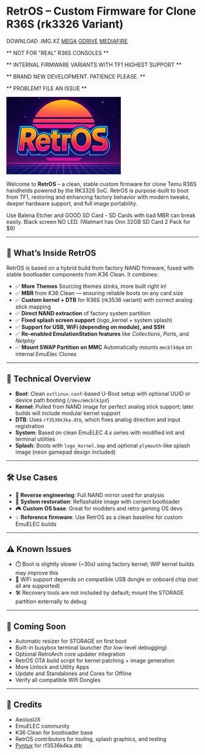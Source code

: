 # RetrOS – Custom Firmware for Clone R36S (rk3326 Variant)

DOWNLOAD .IMG.XZ
[MEGA](https://mega.nz/file/7sABGLoJ#Fw7Yx9VQ3KhYL8dy1KE8RItUIrB7xSwjRnwRGqv4l3g)
[GDRIVE](https://drive.google.com/file/d/1qwwHpT7u_4vLRawVsDFwRAlEmW0dciGb/view?usp=drive_link)
[MEDIAFIRE](https://www.mediafire.com/file/pf5j3nn9jfcebzz/RetrOS-preview1.img.xz/file)

** NOT FOR "REAL" R36S CONSOLES **

** INTERNAL FIRMWARE VARIANTS WITH TF1 HIGHEST SUPPORT **

** BRAND NEW DEVELOPMENT. PATIENCE PLEASE. **

** PROBLEM? FILE AN ISSUE **

<img src="media/retros.png" width="300"/>

Welcome to **RetrOS** – a clean, stable custom firmware for clone Temu R36S handhelds powered by the RK3326 SoC. RetrOS is purpose-built to boot from TF1, restoring and enhancing factory behavior with modern tweaks, deeper hardware support, and full image portability.

Use Balena Etcher and GOOD SD Card - SD Cards with bad MBR can break easily. Black screen NO LED. (Walmart has Onn 32GB SD Card 2 Pack for $9)

---

## 🚀 What’s Inside RetrOS

RetrOS is based on a hybrid build from factory NAND firmware, fused with stable bootloader components from K36 Clean. It combines:

- ✅ **More Themes** Sourcing themes stinks, more built right in!
- ✅ **MBR** from K36 Clean — ensuring reliable boots on any card size
- ✅ **Custom kernel + DTB** for R36S (rk3536 variant) with correct analog stick mapping
- ✅ **Direct NAND extraction** of factory system partition
- ✅ **Fixed splash screen support** (logo_kernel + system splash)
- ✅ **Support for USB, WiFi (depending on module), and SSH**
- ✅ **Re-enabled EmulationStation features** like *Collections*, *Ports*, and *Netplay*
- ✅ **Mount SWAP Partition on MMC** Automatically mounts `mmcblk0p4` on internal EmuElec Clones

---

## 🔧 Technical Overview

- **Boot**: Clean `extlinux.conf`-based U-Boot setup with optional UUID or device path booting (`/dev/mmcblk1pX`)
- **Kernel**: Pulled from NAND image for perfect analog stick support; later builds will include modular kernel support
- **DTB**: Uses `rf3536k3ka.dtb`, which fixes analog direction and input registration
- **System**: Based on clean EmuELEC 4.x series with modified init and terminal utilities
- **Splash**: Boots with `logo_kernel.bmp` and optional `plymouth`-like splash image (neon gamepad design included)

---

## 🛠 Use Cases

- 🧪 **Reverse engineering**: Full NAND mirror used for analysis
- 💾 **System restoration**: Reflashable image with correct bootloader
- 🎮 **Custom OS base**: Great for modders and retro gaming OS devs
- 💡 **Reference firmware**: Use RetrOS as a clean baseline for custom EmuELEC builds

---

## ⚠️ Known Issues

- ⏱️ Boot is slightly slower (~30s) using factory kernel; WIP kernel builds may improve this
- 🔌 WiFi support depends on compatible USB dongle or onboard chip (not all are supported)
- 🛠️ Recovery tools are not included by default; mount the STORAGE partition externally to debug

---

## 🧠 Coming Soon

- Automatic resizer for STORAGE on first boot
- Built-in busybox terminal launcher (for low-level debugging)
- Optional RetroArch core updater integration
- RetrOS OTA build script for kernel patching + image generation
- More Unlock and Utility Apps
- Update and Standalones and Cores for Offline
- Verify all compatible Wifi Dongles

---

## 📂 Credits

- AeolusUX
- EmuELEC community
- K36 Clean for bootloader base
- RetrOS contributors for tooling, splash graphics, and testing
- [Pyntux](https://github.com/Pyntux) for rf3536k4ka.dtb
